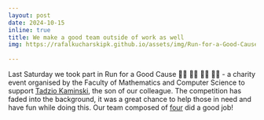 ```yaml
---
layout: post
date: 2024-10-15
inline: true
title: We make a good team outside of work as well
img: https://rafalkucharskipk.github.io/assets/img/Run-for-a-Good-Cause.jpg
     
---
```


Last Saturday we took part in Run for a Good Cause 🏃‍♂️ 🏃‍♀️ 🏃‍♂️ 🏃‍♀️ - a charity event organised by the Faculty of Mathematics and Computer Science to support [Tadzio Kaminski](https://www.siepomaga.pl/tadek-kaminski), the son of our colleague. 
The competition has faded into the background, it was a great chance to help those in need and have fun while doing this. Our team composed of [four](https://www.linkedin.com/feed/update/urn:li:activity:7251493344629932032/?actorCompanyId=103209276) did a good job!

